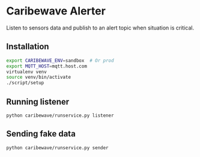 # Caribewave Alerter

Listen to sensors data and publish to an alert topic when situation is critical.


## Installation

```sh
export CARIBEWAVE_ENV=sandbox  # Or prod
export MQTT_HOST=mqtt.host.com
virtualenv venv
source venv/bin/activate
./script/setup
```

## Running listener

```
python caribewave/runservice.py listener
```


## Sending fake data

```
python caribewave/runservice.py sender
```
